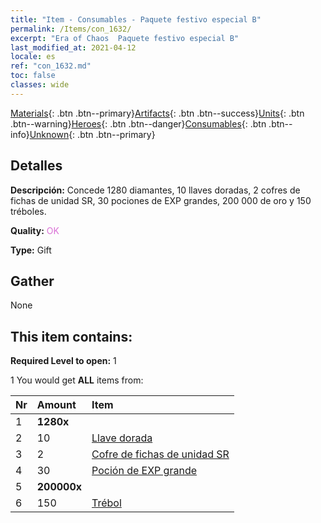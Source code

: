 ```yaml
---
title: "Item - Consumables - Paquete festivo especial B"
permalink: /Items/con_1632/
excerpt: "Era of Chaos  Paquete festivo especial B"
last_modified_at: 2021-04-12
locale: es
ref: "con_1632.md"
toc: false
classes: wide
---
```

 [Materials](/es/Items/){: .btn .btn--primary}[Artifacts](/es/Items/Artifacts/){: .btn .btn--success}[Units](/es/Items/Units/){: .btn .btn--warning}[Heroes](/es/Items/Heroes/){: .btn .btn--danger}[Consumables](/es/Items/Consumables/){: .btn .btn--info}[Unknown](/es/Items/Unknown/){: .btn .btn--primary}

## Detalles
 **Descripción:** Concede 1280 diamantes, 10 llaves doradas, 2 cofres de fichas de unidad SR, 30 pociones de EXP grandes, 200 000 de oro y 150 tréboles.

 **Quality:** <span style="color: #DA70D6">OK</span>

 **Type:** Gift

## Gather

  None

## This item contains:

 **Required Level to open:** 1

 1 You would get **ALL** items  from:

  | Nr | Amount |     Item    |
  |:---|:-------|:------------|
  | 1 |  **1280x** | <i class="fas fa-gem"/> |  | 
  | 2 | 10 | [Llave dorada](/es/Items/con_783/) | 
  | 3 | 2 | [Cofre de fichas de unidad SR](/es/Items/con_1597/) | 
  | 4 | 30 | [Poción de EXP grande](/es/Items/con_702/) | 
  | 5 |  **200000x** | <i class="fas fa-coins"/> |  | 
  | 6 | 150 | [Trébol](/es/Items/con_537/) | 
